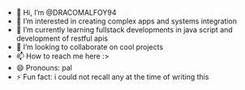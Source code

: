 - 👋 Hi, I’m @DRACOMALFOY94
- 👀 I’m interested in creating complex apps and systems integration
- 🌱 I’m currently learning fullstack developments in java script and development of restful apis
- 💞️ I’m looking to collaborate on cool projects 
- 📫 How to reach me here :>
- 😄 Pronouns: pal 
- ⚡ Fun fact: i could not recall any at the time of writing this

<!---
DRACOMALFOY94/DRACOMALFOY94 is a ✨ special ✨ repository because its `README.md` (this file) appears on your GitHub profile.
You can click the Preview link to take a look at your changes.
--->
